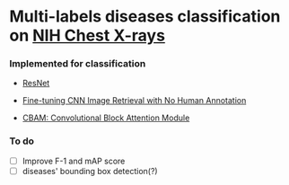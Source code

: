 # Multi-labels diseases classification on [NIH Chest X-rays](https://www.kaggle.com/datasets/nih-chest-xrays/data/data)

### Implemented for classification
- [ResNet](https://arxiv.org/abs/1512.03385)

- [Fine-tuning CNN Image Retrieval with No Human Annotation](https://arxiv.org/abs/1711.02512)

- [CBAM: Convolutional Block Attention Module](https://arxiv.org/abs/1807.06521)

### To do
* [ ] Improve F-1 and mAP score
* [ ] diseases' bounding box detection(?)